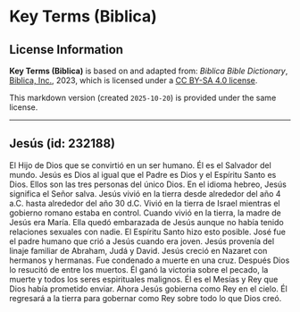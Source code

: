 # Key Terms (Biblica)

## License Information

**Key Terms (Biblica)** is based on and adapted from: _Biblica Bible Dictionary_, [Biblica, Inc.](https://www.biblica.com/), 2023, which is licensed under a [CC BY-SA 4.0 license](https://creativecommons.org/licenses/by-sa/4.0/legalcode.en).

This markdown version (created `2025-10-20`) is provided under the same license.



--------------------------------

## Jesús (id: 232188)

El Hijo de Dios que se convirtió en un ser humano. Él es el Salvador del mundo. Jesús es Dios al igual que el Padre es Dios y el Espíritu Santo es Dios. Ellos son las tres personas del único Dios. En el idioma hebreo, Jesús significa el Señor salva. Jesús vivió en la tierra desde alrededor del año 4 a.C. hasta alrededor del año 30 d.C. Vivió en la tierra de Israel mientras el gobierno romano estaba en control. Cuando vivió en la tierra, la madre de Jesús era María. Ella quedó embarazada de Jesús aunque no había tenido relaciones sexuales con nadie. El Espíritu Santo hizo esto posible. José fue el padre humano que crió a Jesús cuando era joven. Jesús provenía del linaje familiar de Abraham, Judá y David. Jesús creció en Nazaret con hermanos y hermanas. Fue condenado a muerte en una cruz. Después Dios lo resucitó de entre los muertos. Él ganó la victoria sobre el pecado, la muerte y todos los seres espirituales malignos. Él es el Mesías y Rey que Dios había prometido enviar. Ahora Jesús gobierna como Rey en el cielo. Él regresará a la tierra para gobernar como Rey sobre todo lo que Dios creó.


